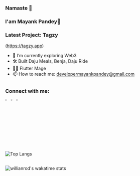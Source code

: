 ### Namaste 🙏  
### I'am Mayank Pandey👋
### Latest Project: Tagzy
(https://tagzy.app)



- 🌱 I’m currently exploring Web3 
- 🛠 Built Daju Meals, Benja, Daju Ride
- 🧙🏻 Flutter Mage
- 📫 How to reach me: developermayankpandey@gmail.com





##
### Connect with me:

 [<img src="https://img.icons8.com/color/48/000000/instagram.png" width="3.5%">](https://www.instagram.com/geek_programmer/)[<img src="https://img.icons8.com/color/48/000000/linkedin.png" width="3.5%"/>](https://www.linkedin.com/in/mayank-pandey-5710b5134/)[<img src="https://img.icons8.com/color/48/000000/twitter.png" width="3.5%"/>](https://twitter.com/mackpandey) 

##
![Top Langs](https://github-readme-stats.vercel.app/api/top-langs/?username=mayupandey)

##
![willianrod's wakatime stats](https://github-readme-stats.vercel.app/api/wakatime?username=mayupandey)


